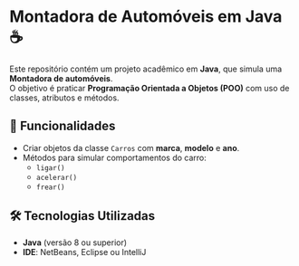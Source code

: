 # Montadora de Automóveis em Java ☕️

Este repositório contém um projeto acadêmico em **Java**, que simula uma **Montadora de automóveis**.  
O objetivo é praticar **Programação Orientada a Objetos (POO)** com uso de classes, atributos e métodos.

## 🚗 Funcionalidades
- Criar objetos da classe `Carros` com **marca**, **modelo** e **ano**.
- Métodos para simular comportamentos do carro:
  - `ligar()`
  - `acelerar()`
  - `frear()`

## 🛠️ Tecnologias Utilizadas
- **Java** (versão 8 ou superior)
- **IDE**: NetBeans, Eclipse ou IntelliJ
